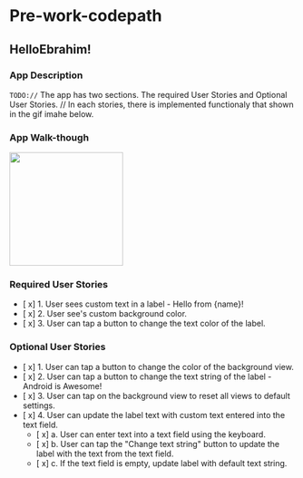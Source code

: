 # Pre-work-codepath


## HelloEbrahim!

### App Description
`TODO://` The app has two sections. The required User Stories and Optional User Stories.
      // In each stories, there is implemented functionaly that shown in the gif imahe below.

### App Walk-though
<img src= https://user-images.githubusercontent.com/35973818/71425619-2dce3180-266d-11ea-8a8e-da4d46d3d623.gif width=200><br>


### Required User Stories
- [ x] 1. User sees custom text in a label - Hello from {name}!
- [ x] 2. User see's custom background color.
- [ x] 3. User can tap a button to change the text color of the label.

### Optional User Stories
- [ x] 1. User can tap a button to change the color of the background view.  
- [ x] 2. User can tap a button to change the text string of the label - Android is Awesome!  
- [ x] 3. User can tap on the background view to reset all views to default settings.  
- [ x] 4. User can update the label text with custom text entered into the text field.  
   - [ x] a. User can enter text into a text field using the keyboard.  
   - [ x] b. User can tap the "Change text string" button to update the label with the text from the text field. 
   - [ x] c. If the text field is empty, update label with default text string. 

